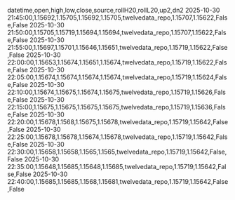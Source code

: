 datetime,open,high,low,close,source,rollH20,rollL20,up2,dn2
2025-10-30 21:45:00,1.15692,1.15705,1.15692,1.15705,twelvedata_repo,1.15707,1.15622,False,False
2025-10-30 21:50:00,1.15705,1.15719,1.15694,1.15694,twelvedata_repo,1.15707,1.15622,False,False
2025-10-30 21:55:00,1.15697,1.15701,1.15646,1.15651,twelvedata_repo,1.15719,1.15622,False,False
2025-10-30 22:00:00,1.15653,1.15674,1.15651,1.15674,twelvedata_repo,1.15719,1.15622,False,False
2025-10-30 22:05:00,1.15674,1.15674,1.15674,1.15674,twelvedata_repo,1.15719,1.15624,False,False
2025-10-30 22:10:00,1.15674,1.15675,1.15674,1.15675,twelvedata_repo,1.15719,1.15626,False,False
2025-10-30 22:15:00,1.15675,1.15675,1.15675,1.15675,twelvedata_repo,1.15719,1.15636,False,False
2025-10-30 22:20:00,1.15678,1.1568,1.15675,1.15678,twelvedata_repo,1.15719,1.15642,False,False
2025-10-30 22:25:00,1.15678,1.15678,1.15674,1.15678,twelvedata_repo,1.15719,1.15642,False,False
2025-10-30 22:30:00,1.15658,1.15658,1.1565,1.1565,twelvedata_repo,1.15719,1.15642,False,False
2025-10-30 22:35:00,1.15648,1.15685,1.15648,1.15685,twelvedata_repo,1.15719,1.15642,False,False
2025-10-30 22:40:00,1.15685,1.15685,1.1568,1.15681,twelvedata_repo,1.15719,1.15642,False,False
